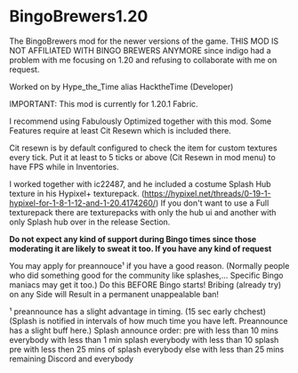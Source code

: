 # BingoBrewers1.20
The BingoBrewers mod for the newer versions of the game.
THIS MOD IS NOT AFFILIATED WITH BINGO BREWERS ANYMORE since indigo had a problem with me focusing
on 1.20 and refusing to collaborate with me on request. 

Worked on by 
Hype_the_Time alias HacktheTime (Developer)

IMPORTANT:
This mod is currently for 1.20.1 Fabric.

I recommend using Fabulously Optimized together with this mod.
Some Features require at least Cit Resewn which is included there.

Cit resewn is by default configured to check the item for custom textures every tick.
Put it at least to 5 ticks or above (Cit Resewn in mod menu) to have FPS while in Inventories.

I worked together with ic22487, and he included a costume Splash Hub texture in his Hypixel+ texturepack.
(https://hypixel.net/threads/0-19-1-hypixel-for-1-8-1-12-and-1-20.4174260/)
If you don't want to use a Full texturepack there are texturepacks with only the hub ui and another with only Splash hub over in the release Section.

**Do not expect any kind of support during Bingo times since those moderating it are likely to sweat it too.
If you have any kind of request**

You may apply for preannouce¹ if you have a good reason. (Normally people who did something good for the community like splashes,... Specific Bingo maniacs may get it too.)
Do this BEFORE Bingo starts! Bribing (already try) on any Side will Result in a permanent unappealable ban!






¹ preannounce has a slight advantage in timing. (15 sec early chchest) (Splash is notified in intervals of how much time you have left. Preannounce has a slight buff here.)
Splash announce order:
pre with less than 10 mins
everybody with less than 1 min splash
everybody with less than 10 splash
pre with less then 25 mins of splash
everybody else with less than 25 mins remaining
Discord and everybody